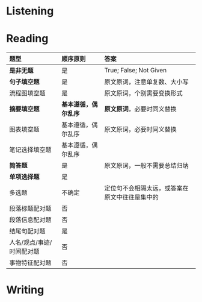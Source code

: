 # Listening

# Reading

|题型|顺序原则|答案|
|:----|:----|:----|
|**是非无题**|是|True; False; Not Given|
|**句子填空题**|是|原文原词，注意单复数、大小写|
|流程图填空题|是|原文原词，个别需要变换形式|
|**摘要填空题**|**基本遵循，偶尔乱序**|**原文原词**，必要时同义替换|
|图表填空题|基本遵循，偶尔乱序|原文原词，必要时同义替换|
|笔记选择填空题|基本遵循，偶尔乱序| |
|**简答题**|是|原文原词，一般不需要总结归纳|
|**单项选择题**|是| |
|多选题|不确定|定位句不会相隔太远，或答案在原文中往往是集中的|
|段落标题配对题|否| |
|段落信息配对题|否| |
|结尾句配对题|是| |
|人名/观点/事迹/时间配对题|否| |
|事物特征配对题|否| |

# Writing


